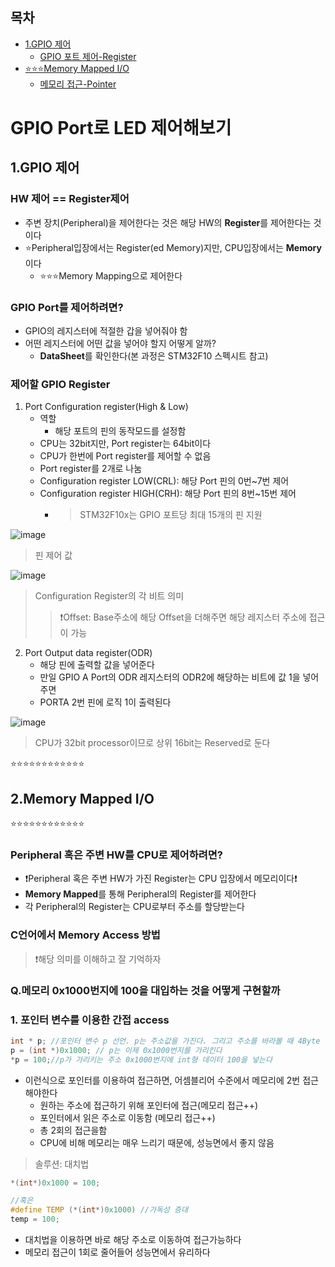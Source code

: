 ## 목차
- [1.GPIO 제어](#1gpio-제어)
  - [GPIO 포트 제어-Register](#gpio-port를-제어하려면)
- [⭐⭐⭐Memory Mapped I/O](#2memory-mapped-io)
  - [메모리 접근-Pointer](#c언어에서-memory-access-방법)

# GPIO Port로 LED 제어해보기

## 1.GPIO 제어
### HW 제어 == Register제어
- 주변 장치(Peripheral)을 제어한다는 것은 해당 HW의 **Register**를 제어한다는 것이다
- ⭐Peripheral입장에서는 Register(ed Memory)지만, CPU입장에서는 **Memory**이다
  - ⭐⭐⭐Memory Mapping으로 제어한다

### GPIO Port를 제어하려면?
- GPIO의 레지스터에 적절한 갑을 넣어줘야 함
- 어떤 레지스터에 어떤 값을 넣어야 할지 어떻게 알까?
  - **DataSheet**를 확인한다(본 과정은 STM32F10 스펙시트 참고)

### 제어할 GPIO Register
1. Port Configuration register(High & Low)
   - 역할
     - 해당 포트의 핀의 동작모드를 설정함
   - CPU는 32bit지만, Port register는 64bit이다
   - CPU가 한번에 Port register를 제어할 수 없음
   - Port register를 2개로 나눔
   - Configuration register LOW(CRL): 해당 Port 핀의 0번~7번 제어
   - Configuration register HIGH(CRH): 해당 Port 핀의 8번~15번 제어
     - > STM32F10x는 GPIO 포트당 최대 15개의 핀 지원<br>

![image](https://github.com/user-attachments/assets/54e1ae87-35da-497d-b735-78cb95dfbb98)

> 핀 제어 값<br>

![image](https://github.com/user-attachments/assets/f9e87cb6-11a0-4afa-91f0-d2850263ec2d)

> Configuration Register의 각 비트 의미
> > ❗Offset: Base주소에 해당 Offset을 더해주면 해당 레지스터 주소에 접근이 가능

2. Port Output data register(ODR)
    - 해당 핀에 출력할 값을 넣어준다
    - 만일 GPIO A Port의 ODR 레지스터의 ODR2에 해당하는 비트에 값 1을 넣어주면
    - PORTA 2번 핀에 로직 1이 출력된다

![image](https://github.com/user-attachments/assets/d3bea4d5-0614-40dd-9779-3173ae6f85da)

> CPU가 32bit processor이므로 상위 16bit는 Reserved로 둔다

⭐⭐⭐⭐⭐⭐⭐⭐⭐⭐⭐⭐
## 2.Memory Mapped I/O
⭐⭐⭐⭐⭐⭐⭐⭐⭐⭐⭐⭐

### Peripheral 혹은 주변 HW를 CPU로 제어하려면?
- ❗Peripheral 혹은 주변 HW가 가진 Register는 CPU 입장에서 메모리이다❗
- **Memory Mapped**를 통해 Peripheral의 Register를 제어한다
- 각 Peripheral의 Register는 CPU로부터 주소를 할당받는다

### C언어에서 Memory Access 방법
> ❗해당 의미를 이해하고 잘 기억하자

### Q.메모리 0x1000번지에 100을 대입하는 것을 어떻게 구현할까

### 1. 포인터 변수를 이용한 간접 access
```c
int * p; //포인터 변수 p 선언. p는 주소값을 가진다. 그리고 주소를 바라볼 때 4Byte 단위로 바라본다(포인터 == 망원경)
p = (int *)0x1000; // p는 이제 0x1000번지를 가리킨다
*p = 100;//p가 가리키는 주소 0x1000번지에 int형 데이터 100을 넣는다
```
- 이런식으로 포인터를 이용하여 접근하면, 어셈블리어 수준에서 메모리에 2번 접근해야한다
  - 원하는 주소에 접근하기 위해 포인터에 접근(메모리 접근++)
  - 포인터에서 읽은 주소로 이동함 (메모리 접근++)
  - 총 2회의 접근을함
  - CPU에 비해 메모리는 매우 느리기 때문에, 성능면에서 좋지 않음

>솔루션: 대치법
```c
*(int*)0x1000 = 100;

//혹은
#define TEMP (*(int*)0x1000) //가독성 증대
temp = 100;
```
- 대치법을 이용하면 바로 해당 주소로 이동하여 접근가능하다
- 메모리 접근이 1회로 줄어들어 성능면에서 유리하다
